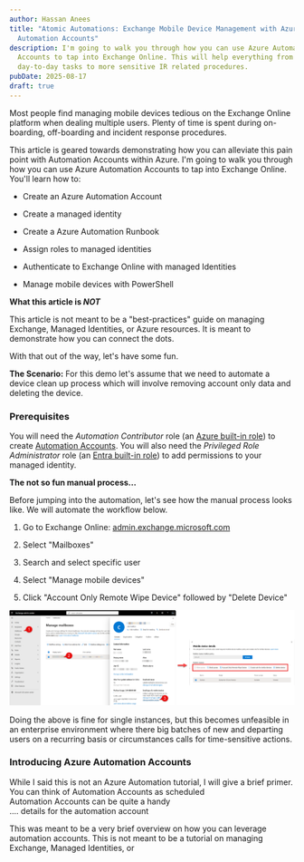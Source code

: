 ```yaml
---
author: Hassan Anees
title: "Atomic Automations: Exchange Mobile Device Management with Azure
  Automation Accounts"
description: I'm going to walk you through how you can use Azure Automation
  Accounts to tap into Exchange Online. This will help everything from
  day-to-day tasks to more sensitive IR related procedures.
pubDate: 2025-08-17
draft: true
---
```

Most people find managing mobile devices tedious on the Exchange Online platform when dealing multiple users. Plenty of time is spent during on-boarding, off-boarding and incident response procedures.

This article is geared towards demonstrating how you can alleviate this pain point with Automation Accounts within Azure. I'm going to walk you through how you can use Azure Automation Accounts to tap into Exchange Online. You'll learn how to:

*   Create an Azure Automation Account
    
*   Create a managed identity
    
*   Create a Azure Automation Runbook
    
*   Assign roles to managed identities
    
*   Authenticate to Exchange Online with managed Identities
    
*   Manage mobile devices with PowerShell
    

**What this article is _NOT_**

This article is not meant to be a "best-practices" guide on managing Exchange, Managed Identities, or Azure resources. It is meant to demonstrate how you can connect the dots.

With that out of the way, let's have some fun.

**The Scenario:** For this demo let's assume that we need to automate a device clean up process which will involve removing account only data and deleting the device.

### Prerequisites

You will need the _Automation Contributor_ role (an [Azure built-in role](https://learn.microsoft.com/en-us/azure/role-based-access-control/built-in-roles)) to create [Automation Accounts](https://learn.microsoft.com/en-us/azure/automation/overview). You will also need the _Privileged Role Administrator_ role (an [Entra built-in role](https://learn.microsoft.com/en-us/entra/identity/role-based-access-control/permissions-reference)) to add permissions to your managed identity.

**The not so fun manual process...**

Before jumping into the automation, let's see how the manual process looks like. We will automate the workflow below.

1.  Go to Exchange Online: [admin.exchange.microsoft.com](http://admin.exchange.microsoft.com)
    
2.  Select "Mailboxes"
    
3.  Search and select specific user
    
4.  Select "Manage mobile devices"
    
5.  Click "Account Only Remote Wipe Device" followed by "Delete Device"
    

![Exchange Online Mobile Device Management](../../assets/technology/automation-account-exchange/opening-mobile-device-exchange-online.png)

Doing the above is fine for single instances, but this becomes unfeasible in an enterprise environment where there big batches of new and departing users on a recurring basis or circumstances calls for time-sensitive actions.

### Introducing Azure Automation Accounts

While I said this is not an Azure Automation tutorial, I will give a brief primer. You can think of Automation Accounts as scheduled  
Automation Accounts can be quite a handy  
.... details for the automation account

This was meant to be a very brief overview on how you can leverage automation accounts. This is not meant to be a tutorial on managing Exchange, Managed Identities, or